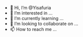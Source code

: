- 👋 Hi, I’m @Yisafuria
- 👀 I’m interested in ...
- 🌱 I’m currently learning ...
- 💞️ I’m looking to collaborate on ...
- 📫 How to reach me ...

<!---
Yisafuria/Yisafuria is a ✨ special ✨ repository because its `README.md` (this file) appears on your GitHub profile.
You can click the Preview link to take a look at your changes.
--->
